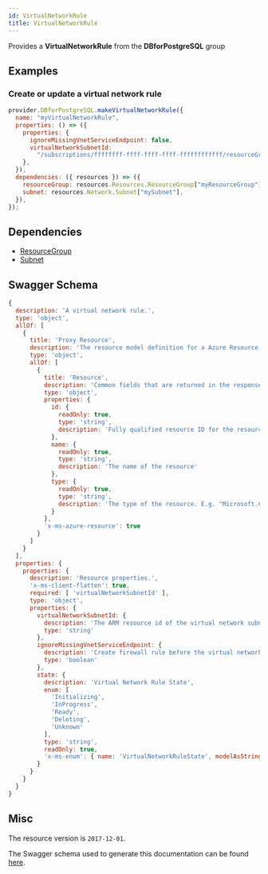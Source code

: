 ```yaml
---
id: VirtualNetworkRule
title: VirtualNetworkRule
---
```

Provides a **VirtualNetworkRule** from the **DBforPostgreSQL** group
## Examples
### Create or update a virtual network rule
```js
provider.DBforPostgreSQL.makeVirtualNetworkRule({
  name: "myVirtualNetworkRule",
  properties: () => ({
    properties: {
      ignoreMissingVnetServiceEndpoint: false,
      virtualNetworkSubnetId:
        "/subscriptions/ffffffff-ffff-ffff-ffff-ffffffffffff/resourceGroups/TestGroup/providers/Microsoft.Network/virtualNetworks/testvnet/subnets/testsubnet",
    },
  }),
  dependencies: ({ resources }) => ({
    resourceGroup: resources.Resources.ResourceGroup["myResourceGroup"],
    subnet: resources.Network.Subnet["mySubnet"],
  }),
});

```
## Dependencies
- [ResourceGroup](../Resources/ResourceGroup.md)
- [Subnet](../Network/Subnet.md)
## Swagger Schema
```js
{
  description: 'A virtual network rule.',
  type: 'object',
  allOf: [
    {
      title: 'Proxy Resource',
      description: 'The resource model definition for a Azure Resource Manager proxy resource. It will not have tags and a location',
      type: 'object',
      allOf: [
        {
          title: 'Resource',
          description: 'Common fields that are returned in the response for all Azure Resource Manager resources',
          type: 'object',
          properties: {
            id: {
              readOnly: true,
              type: 'string',
              description: 'Fully qualified resource ID for the resource. Ex - /subscriptions/{subscriptionId}/resourceGroups/{resourceGroupName}/providers/{resourceProviderNamespace}/{resourceType}/{resourceName}'
            },
            name: {
              readOnly: true,
              type: 'string',
              description: 'The name of the resource'
            },
            type: {
              readOnly: true,
              type: 'string',
              description: 'The type of the resource. E.g. "Microsoft.Compute/virtualMachines" or "Microsoft.Storage/storageAccounts"'
            }
          },
          'x-ms-azure-resource': true
        }
      ]
    }
  ],
  properties: {
    properties: {
      description: 'Resource properties.',
      'x-ms-client-flatten': true,
      required: [ 'virtualNetworkSubnetId' ],
      type: 'object',
      properties: {
        virtualNetworkSubnetId: {
          description: 'The ARM resource id of the virtual network subnet.',
          type: 'string'
        },
        ignoreMissingVnetServiceEndpoint: {
          description: 'Create firewall rule before the virtual network has vnet service endpoint enabled.',
          type: 'boolean'
        },
        state: {
          description: 'Virtual Network Rule State',
          enum: [
            'Initializing',
            'InProgress',
            'Ready',
            'Deleting',
            'Unknown'
          ],
          type: 'string',
          readOnly: true,
          'x-ms-enum': { name: 'VirtualNetworkRuleState', modelAsString: true }
        }
      }
    }
  }
}
```
## Misc
The resource version is `2017-12-01`.

The Swagger schema used to generate this documentation can be found [here](https://github.com/Azure/azure-rest-api-specs/tree/main/specification/postgresql/resource-manager/Microsoft.DBforPostgreSQL/stable/2017-12-01/postgresql.json).

